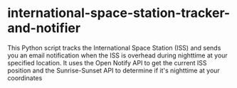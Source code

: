 # international-space-station-tracker-and-notifier
This Python script tracks the International Space Station (ISS) and sends you an email notification when the ISS is overhead during nighttime at your specified location. It uses the Open Notify API to get the current ISS position and the Sunrise-Sunset API to determine if it's nighttime at your coordinates
